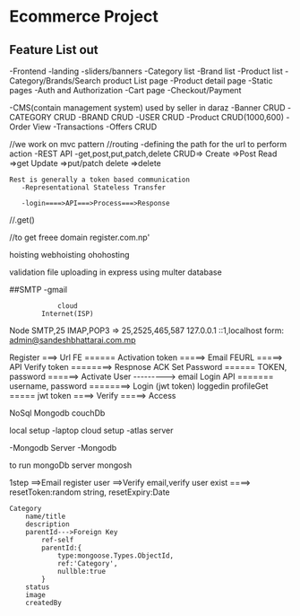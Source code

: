 # Ecommerce Project
## Feature List out
-Frontend
     -landing
        -sliders/banners
        -Category list
        -Brand list
        -Product list
    -Category/Brands/Search product List page
    -Product detail page
    -Static pages
    -Auth and Authorization
    -Cart page
    -Checkout/Payment

-CMS(contain management system) used by seller in daraz
    -Banner CRUD
    -CATEGORY CRUD
    -BRAND CRUD
    -USER CRUD
    -Product CRUD(1000,600)
    -Order View
    -Transactions
    -Offers CRUD

//we work on mvc pattern
    //routing
    -defining the path for the url to perform action
    -REST API
    -get,post,put,patch,delete
    CRUD=>
    Create    =>Post
    Read      =>get
    Update    =>put/patch
    delete    =>delete

    Rest is generally a token based communication
       -Representational Stateless Transfer

       -login====>API===>Process===>Response
//.get()

//to get freee domain 
register.com.np'


hoisting 
webhoisting
ohohosting


validation 
file uploading in express using multer
database


##SMTP
-gmail  

                cloud
            Internet(ISP)
Node SMTP,25
IMAP,POP3 =>
25,2525,465,587
127.0.0.1 ::1,localhost
                 form: admin@sandeshbhattarai.com.mp


Register ===> Url FE ====== Activation token =====> Email 
    FEURL =====> API Verify token ========> Respnose ACK
    Set Password ====== TOKEN, password ======> Activate User ---------> email
    Login API ======= username, password ========> Login (jwt token)
    loggedin profileGet  ===== jwt token ====> Verify =====> Access 

NoSql
Mongodb
couchDb

local setup
    -laptop
cloud setup
    -atlas server

-Mongodb Server
-Mongodb 

to run mongoDb server
mongosh


1step ==>Email register user
==>Verify email,verify user exist
====>
    resetToken:random string,
    resetExpiry:Date

    Category
        name/title
        description
        parentId--->Foreign Key
            ref-self
            parentId:{
                type:mongoose.Types.ObjectId,
                ref:'Category',
                nullble:true
            }
        status
        image
        createdBy

        



